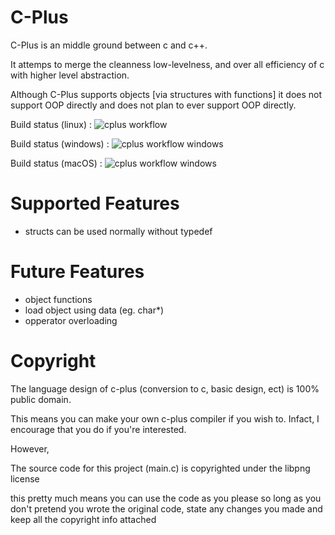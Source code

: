 # C-Plus
C-Plus is an middle ground between c and c++. 

It attemps to merge the cleanness low-levelness, and over all efficiency of c with higher level abstraction.

Although C-Plus supports objects [via structures with functions] it does not support OOP directly and does not plan to ever support OOP directly.

Build status (linux) :
![cplus workflow](https://github.com/ColleagueRiley/c-plus/actions/workflows/c-cpp.yml/badge.svg)

Build status (windows) :
![cplus workflow windows](https://github.com/ColleagueRiley/c-plus/actions/workflows/c-cpp-windows.yml/badge.svg)

Build status (macOS) :
![cplus workflow windows](https://github.com/ColleagueRiley/c-plus/actions/workflows/c-cpp-macos.yml/badge.svg)


# Supported Features
- structs can be used normally without typedef

# Future Features
- object functions
- load object using data (eg. char*)
- opperator overloading

# Copyright
The language design of c-plus (conversion to c, basic design, ect) is 100% public domain.

This means you can make your own c-plus compiler if you wish to. Infact, I encourage that you do if you're interested. 

However,

The source code for this project (main.c) is copyrighted under the libpng license

this pretty much means you can use the code as you please so long as you don't pretend you wrote the original code, state any changes you made and keep all the copyright info attached